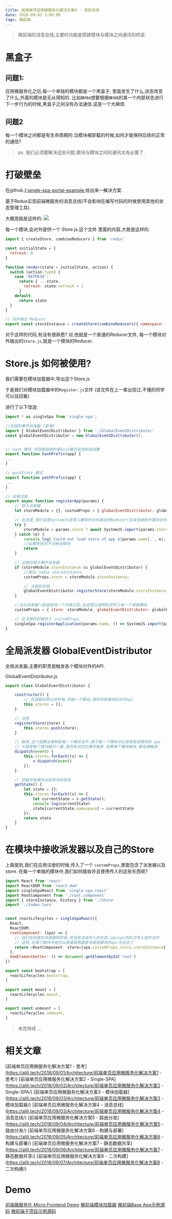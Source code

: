 ```yaml
---
title: 前端单页应用微服务化解决方案4 - 消息总线
date: 2018-09-03 1:00:00
tags: 微前端
---
```

> 微前端的消息总线,主要的功能是搭建模块与模块之间通讯的桥梁.

# 黑盒子

## 问题1: 
应用微服务化之后,每一个单独的模块都是一个黑盒子,
里面发生了什么,状态改变了什么,外面的模块是无从得知的.
比如`模块A`想要根据`模块B`的某一个内部状态进行下一步行为的时候,黑盒子之间没有办法通信.这是一个大麻烦.

## 问题2
每一个模块之间都是有生命周期的.当模块被卸载的时候,如何才能保持后续的正常的通信?


> ps. 我们必须要解决这些问题,模块与模块之间的通讯太有必要了.

# 打破壁垒

在github上[single-spa-portal-example](https://github.com/me-12/single-spa-portal-example),给出来一解决方案.

基于Redux实现前端微服务的消息总线(不会影响在编写代码的时候使用其他的状态管理工具).

大概思路是这样的:
 ![](https://github.com/me-12/single-spa-portal-example/raw/master/docs/inter-app-communication.jpg)

每一个模块,会对外提供一个 Store.js.这个文件
里面的内容,大致是这样的.

```js
import { createStore, combineReducers } from 'redux'

const initialState = {
  refresh: 0
}

function render(state = initialState, action) {
  switch (action.type) {
    case 'REFRESH':
      return { ...state,
        refresh: state.refresh + 1
      }
    default:
      return state
  }
}

// 向外输出 Reducer
export const storeInstance = createStore(combineReducers({ namespace: () => 'base', render }))

```

对于这样的代码,有没有很熟悉? 
对,他就是一个普通的Reducer文件,
每一个模块对外输出的`Store.js`,就是一个模块的Reducer.

# Store.js 如何被使用?
我们需要在模块加载器中,导出这个Store.js

于是我们对模块加载器中的`Register.js`文件 (该文件在上一章出现过,不懂的同学可以往回看)

进行了以下改造:

```js
import * as singleSpa from 'single-spa';

//全局的事件派发器 (新增)
import { GlobalEventDistributor } from './GlobalEventDistributor' 
const globalEventDistributor = new GlobalEventDistributor();


// hash 模式,项目路由用的是hash模式会用到该函数
export function hashPrefix(app) {
...
}

// pushState 模式
export function pathPrefix(app) {
...
}

// 应用注册
export async function registerApp(params) {
    // 导入派发器
    let storeModule = {}, customProps = { globalEventDistributor: globalEventDistributor };

    // 在这里,我们会用SystemJS来导入模块的对外输出的Reducer(后续会被称作模块对外API),统一挂载到消息总线上
    try {
        storeModule = params.store ? await SystemJS.import(params.store) : { storeInstance: null };
    } catch (e) {
        console.log(`Could not load store of app ${params.name}.`, e);
        //如果失败则不注册该模块
        return
    }

    // 注册应用于事件派发器
    if (storeModule.storeInstance && globalEventDistributor) {
        //取出 redux storeInstance
        customProps.store = storeModule.storeInstance;

        // 注册到全局
        globalEventDistributor.registerStore(storeModule.storeInstance);
    }

    //当与派发器一起组装成一个对象之后,在这里以这种形式传入每一个单独模块
    customProps = { store: storeModule, globalEventDistributor: globalEventDistributor };

    // 在注册的时候传入 customProps
    singleSpa.registerApplication(params.name, () => SystemJS.import(params.main), params.base ? (() => true) : pathPrefix(params), customProps);
}

```

# 全局派发器 GlobalEventDistributor
全局派发器,主要的职责是触发各个模块对外的API.

GlobalEventDistributor.js

```js
export class GlobalEventDistributor {

    constructor() {
        // 在函数实例化的时候,初始一个数组,保存所有模块的对外api
        this.stores = [];
    }

    // 注册
    registerStore(store) {
        this.stores.push(store);
    }

    // 触发,这个函数会被种到每一个模块当中.便于每一个模块可以调用其他模块的 api
    // 大致是每个模块都问一遍,是否有对应的事件触发.如果每个模块都有,都会被触发.
    dispatch(event) {
        this.stores.forEach((s) => {
            s.dispatch(event)
        });
    }

    // 获取所有模块当前的对外状态
    getState() {
        let state = {};
        this.stores.forEach((s) => {
            let currentState = s.getState();
            console.log(currentState)
            state[currentState.namespace] = currentState
        });
        return state
    }
}

```

# 在模块中接收派发器以及自己的Store
上面提到,我们在应用注册的时候,传入了一个 `customProps`,里面包含了派发器以及store.
在每一个单独的模块中,我们如何接收并且使用传入的这些东西呢?

```js
import React from 'react'
import ReactDOM from 'react-dom'
import singleSpaReact from 'single-spa-react'
import RootComponent from './root.component'
import { storeInstance, history } from './Store'
import './index.less'


const reactLifecycles = singleSpaReact({
  React,
  ReactDOM,
  rootComponent: (spa) => {
    // 我们在创建生命周期的时候,把消息总线传入的东西,以props的形式传入组件当中
    // 这样,在每个模块中就可以直接调用跟查询其他模块的api与状态了
    return <RootComponent  store={spa.customProps.store.storeInstance} globalEventDistributor={spa.customProps.globalEventDistributor} />
  },
  domElementGetter: () => document.getElementById('root')
})

export const bootstrap = [
  reactLifecycles.bootstrap,
]

export const mount = [
  reactLifecycles.mount,
]

export const unmount = [
  reactLifecycles.unmount,
]
```



> 未完待续 ...

# 相关文章
[前端单页应用微服务化解决方案1 - 思考](https://alili.tech/2018/09/01/Architecture/前端单页应用微服务化解决方案1 - 思考/)
[前端单页应用微服务化解决方案2 - Single-SPA](https://alili.tech/2018/09/02/Architecture/前端单页应用微服务化解决方案2 - Single-SPA/)
[前端单页应用微服务化解决方案3 - 模块加载器](https://alili.tech/2018/09/03/Architecture/前端单页应用微服务化解决方案3 - 模块加载器/)
[前端单页应用微服务化解决方案4 - 消息总线](https://alili.tech/2018/09/03/Architecture/前端单页应用微服务化解决方案4 - 消息总线/)
[前端单页应用微服务化解决方案5 - 路由分发](https://alili.tech/2018/09/04/Architecture/前端单页应用微服务化解决方案5 - 路由分发/)
[前端单页应用微服务化解决方案6 - 构建与部署](https://alili.tech/2018/09/05/Architecture/前端单页应用微服务化解决方案6 - 构建与部署/)
[前端单页应用微服务化解决方案7 - 静态数据共享](https://alili.tech/2018/09/06/Architecture/前端单页应用微服务化解决方案7 - 静态数据共享/)
[前端单页应用微服务化解决方案8 - 二次构建](https://alili.tech/2018/09/07/Architecture/前端单页应用微服务化解决方案8 - 二次构建/)

# Demo
[前端微服务化 Micro Frontend Demo](http://microfrontend.alili.tech/)
[微前端模块加载器](https://github.com/Fantasy9527/lotus-scaffold-micro-frontend-portal)
[微前端Base App示例源码](https://github.com/Fantasy9527/microfrontend-base-demo)
[微前端子项目示例源码](https://github.com/Fantasy9527/microfrontend-submodule-demo)
